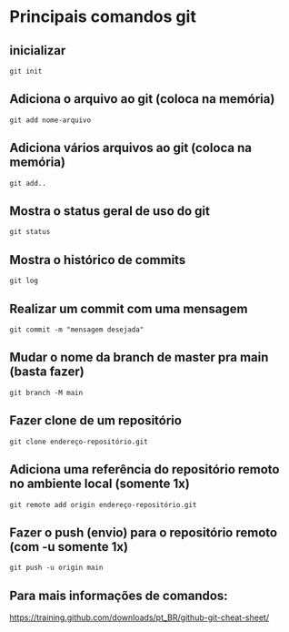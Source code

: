 # Principais comandos git

## inicializar
`git init`

## Adiciona o arquivo ao git (coloca na memória)
`git add nome-arquivo`

## Adiciona vários arquivos ao git (coloca na memória)
`git add..`

## Mostra o status geral de uso do git
`git status`

## Mostra o histórico de commits
`git log`

## Realizar um commit com uma mensagem
`git commit -m "mensagem desejada"`

## Mudar o nome da branch de master pra main (basta fazer)
`git branch -M main`

## Fazer clone de um repositório
`git clone endereço-repositório.git`

## Adiciona uma referência do repositório remoto no ambiente local (somente 1x)
`git remote add origin endereço-repositório.git`

## Fazer o push (envio) para o repositório remoto (com -u somente 1x)
`git push -u origin main`

## Para mais informações de comandos:
https://training.github.com/downloads/pt_BR/github-git-cheat-sheet/



